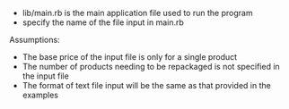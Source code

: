 - lib/main.rb is the main application file used to run the program
- specify the name of the file input in main.rb

Assumptions:

- The base price of the input file is only for a single product
- The number of products needing to be repackaged is not specified in the input file
- The format of text file input will be the same as that provided in the examples